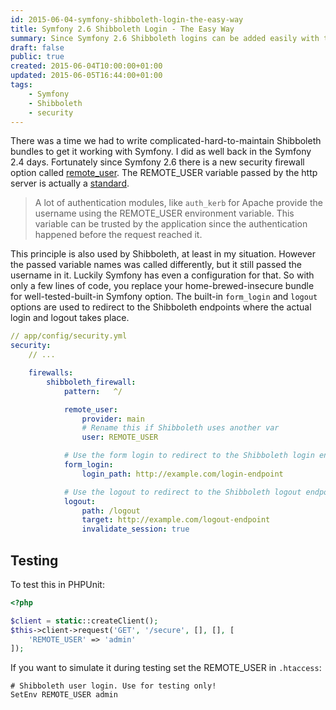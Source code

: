 ```yaml
---
id: 2015-06-04-symfony-shibboleth-login-the-easy-way
title: Symfony 2.6 Shibboleth Login - The Easy Way
summary: Since Symfony 2.6 Shibboleth logins can be added easily with the remote_user security option.
draft: false
public: true
created: 2015-06-04T10:00:00+01:00
updated: 2015-06-05T16:44:00+01:00
tags:
    - Symfony
    - Shibboleth
    - security
---
```


There was a time we had to write complicated-hard-to-maintain Shibboleth bundles to get it working with Symfony. I did as well back in the Symfony 2.4 days. Fortunately since Symfony 2.6 there is a new security firewall option called [remote_user](http://symfony.com/doc/current/cookbook/security/pre_authenticated.html#remote-user-based-authentication). The REMOTE_USER variable passed by the http server is actually a [standard](https://www.ietf.org/rfc/rfc3875).

> A lot of authentication modules, like `auth_kerb` for Apache provide the username using the REMOTE_USER environment variable. This variable can be trusted by the application since the authentication happened before the request reached it.

This principle is also used by Shibboleth, at least in my situation. However the passed variable names was called differently, but it still passed the username in it. Luckily Symfony has even a configuration for that. So with only a few lines of code, you replace your home-brewed-insecure bundle for well-tested-built-in Symfony option. The built-in `form_login` and `logout` options are used to redirect to the Shibboleth endpoints where the actual login and logout takes place.

```yaml
// app/config/security.yml
security:
    // ...

    firewalls:
        shibboleth_firewall:
            pattern:   ^/

            remote_user:
                provider: main
                # Rename this if Shibboleth uses another var
                user: REMOTE_USER

            # Use the form login to redirect to the Shibboleth login endpoint
            form_login:
                login_path: http://example.com/login-endpoint

            # Use the logout to redirect to the Shibboleth logout endpoint
            logout:
                path: /logout
                target: http://example.com/logout-endpoint
                invalidate_session: true
```

## Testing

To test this in PHPUnit:

```php
<?php

$client = static::createClient();
$this->client->request('GET', '/secure', [], [], [
    'REMOTE_USER' => 'admin'
]);
```

If you want to simulate it during testing set the REMOTE_USER in `.htaccess`:

```apacheconf
# Shibboleth user login. Use for testing only!
SetEnv REMOTE_USER admin
```
